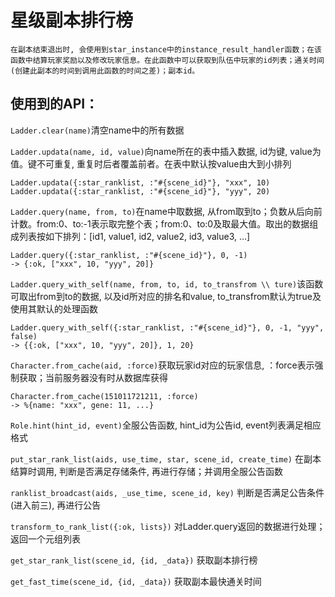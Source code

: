 # 星级副本排行榜
    在副本结束退出时, 会使用到star_instance中的instance_result_handler函数；在该函数中结算玩家奖励以及修改玩家信息。在此函数中可以获取到队伍中玩家的id列表；通关时间(创建此副本的时间到调用此函数的时间之差)；副本id。

## 使用到的API：


`Ladder.clear(name)`清空name中的所有数据

`Ladder.updata(name, id, value)`向name所在的表中插入数据, id为键, value为值。键不可重复, 重复时后者覆盖前者。在表中默认按value由大到小排列

    Ladder.updata({:star_ranklist, :"#{scene_id}"}, "xxx", 10)
    Ladder.updata({:star_ranklist, :"#{scene_id}"}, "yyy", 20)


`Ladder.query(name, from, to)`在name中取数据, 从from取到to；负数从后向前计数。from:0、to:-1表示取完整个表；from:0、to:0及取最大值。取出的数据组成列表按如下排列：[id1, value1, id2, value2, id3, value3, …]

    Ladder.query({:star_ranklist, :"#{scene_id}"}, 0, -1)
    -> {:ok, ["xxx", 10, "yyy", 20]}

`Ladder.query_with_self(name, from, to, id, to_transfrom \\ ture)`该函数可取出from到to的数据, 以及id所对应的排名和value, to_transfrom默认为true及使用其默认的处理函数

    Ladder.query_with_self({:star_ranklist, :"#{scene_id}"}, 0, -1, "yyy", false)
    -> {{:ok, ["xxx", 10, "yyy", 20]}, 1, 20}

`Character.from_cache(aid, :force)`获取玩家id对应的玩家信息, ：force表示强制获取；当前服务器没有时从数据库获得

    Character.from_cache(151011721211, :force)
    -> %{name: "xxx", gene: 11, ...}

`Role.hint(hint_id, event)`全服公告函数, hint_id为公告id, event列表满足相应格式



`put_star_rank_list(aids, use_time, star, scene_id, create_time)` 在副本结算时调用, 判断是否满足存储条件, 再进行存储；并调用全服公告函数

`ranklist_broadcast(aids, _use_time, scene_id, key)` 判断是否满足公告条件(进入前三), 再进行公告

`transform_to_rank_list({:ok, lists})`    对Ladder.query返回的数据进行处理；返回一个元组列表

`get_star_rank_list(scene_id, {id, _data})`   获取副本排行榜

`get_fast_time(scene_id, {id, _data})`    获取副本最快通关时间